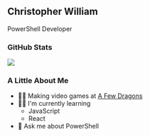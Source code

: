 ## Christopher William
PowerShell Developer

### GitHub Stats

<img align="center" src="https://github-readme-stats.vercel.app/api/?username=pandakaebi&show_icons=true&count_private=true&theme=github_dark" />

### A Little About Me
- 👨‍💻 Making video games at [A Few Dragons](https://github.com/AFewDragons)
- 👨‍🏫 I'm currently learning
  - JavaScript
  - React
- 💬 Ask me about PowerShell
